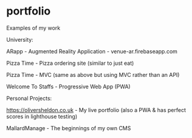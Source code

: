 # portfolio
Examples of my work

University:

ARapp - Augmented Reality Application - venue-ar.firebaseapp.com

Pizza Time - Pizza ordering site (similar to just eat)

Pizza Time - MVC (same as above but using MVC rather than an API)

Welcome To Staffs - Progressive Web App (PWA)

Personal Projects:

https://oliversheldon.co.uk - My live portfolio (also a PWA & has perfect scores in lighthouse testing)

MallardManage - The beginnings of my own CMS
